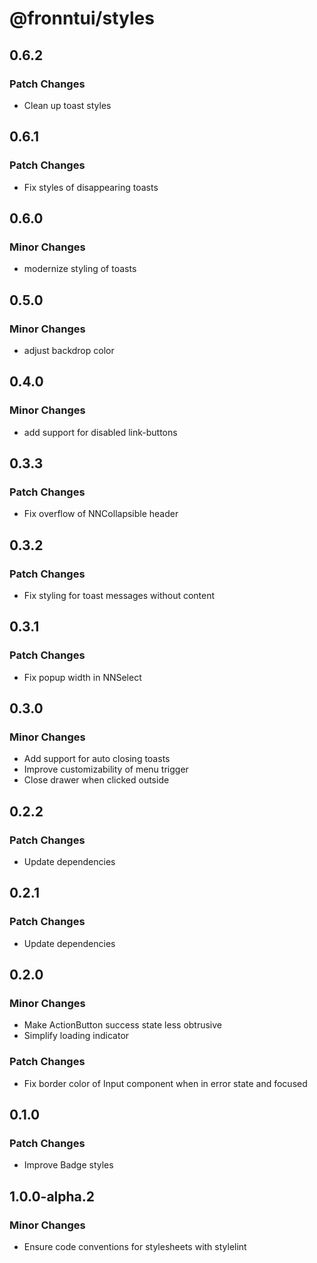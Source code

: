 # @fronntui/styles

## 0.6.2

### Patch Changes

- Clean up toast styles

## 0.6.1

### Patch Changes

- Fix styles of disappearing toasts

## 0.6.0

### Minor Changes

- modernize styling of toasts

## 0.5.0

### Minor Changes

- adjust backdrop color

## 0.4.0

### Minor Changes

- add support for disabled link-buttons

## 0.3.3

### Patch Changes

- Fix overflow of NNCollapsible header

## 0.3.2

### Patch Changes

- Fix styling for toast messages without content

## 0.3.1

### Patch Changes

- Fix popup width in NNSelect

## 0.3.0

### Minor Changes

- Add support for auto closing toasts
- Improve customizability of menu trigger
- Close drawer when clicked outside

## 0.2.2

### Patch Changes

- Update dependencies

## 0.2.1

### Patch Changes

- Update dependencies

## 0.2.0

### Minor Changes

- Make ActionButton success state less obtrusive
- Simplify loading indicator

### Patch Changes

- Fix border color of Input component when in error state and focused

## 0.1.0

### Patch Changes

- Improve Badge styles

## 1.0.0-alpha.2

### Minor Changes

- Ensure code conventions for stylesheets with stylelint
